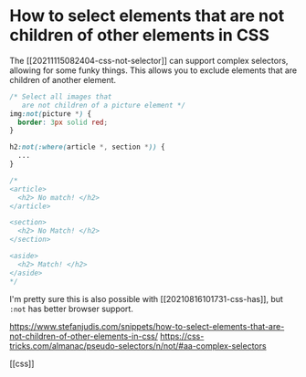 # How to select elements that are not children of other elements in CSS

The [[20211115082404-css-not-selector]] can support complex selectors, allowing for some funky things. This allows you to exclude elements that are children of another element.

```css
/* Select all images that
   are not children of a picture element */
img:not(picture *) {
  border: 3px solid red;
}

h2:not(:where(article *, section *)) {
  ... 
}

/*
<article>
  <h2> No match! </h2>
</article>

<section>
  <h2> No Match! </h2>
</section>

<aside>
  <h2> Match! </h2>
</aside>
*/
```

I'm pretty sure this is also possible with [[20210816101731-css-has]], but `:not` has better browser support.

https://www.stefanjudis.com/snippets/how-to-select-elements-that-are-not-children-of-other-elements-in-css/
https://css-tricks.com/almanac/pseudo-selectors/n/not/#aa-complex-selectors

[[css]]